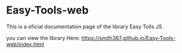 # Easy-Tools-web

This is a oficial documentation page of the library Easy Tolls JS 

you can view the library Here: https://smith367.github.io/Easy-Tools-web/index.html
